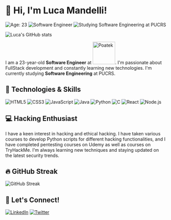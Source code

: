 # 👋 Hi, I'm Luca Mandelli!

![Age: 23](https://img.shields.io/badge/Age-23-blue)
![Software Engineer](https://img.shields.io/badge/Software%20Engineer%20-Poatek-orange)
![Studying Software Engineering at PUCRS](https://img.shields.io/badge/Studying%20Software%20Engineering-PUCRS-green)

![Luca's GitHub stats](https://github-readme-stats.vercel.app/api?username=LucaMandelli&show_icons=true&theme=tokyonight)

I am a 23-year-old **Software Engineer** at [<img src="https://static.wixstatic.com/media/ed5aed_6ac8d96ff09448abaaa365a0c3991800~mv2.png/v1/fill/w_153,h_37,al_c,q_85,usm_0.66_1.00_0.01,enc_auto/Poatek%20%2B%20TI-01.png" width="70" alt="Poatek">](https://poatek.com/). I'm passionate about FullStack development and constantly learning new technologies. I'm currently studying **Software Engineering** at PUCRS.


## 🔧 Technologies & Skills

![HTML5](https://img.shields.io/badge/HTML5-E34F26?style=for-the-badge&logo=html5&logoColor=white)
![CSS3](https://img.shields.io/badge/CSS3-1572B6?style=for-the-badge&logo=css3&logoColor=white)
![JavaScript](https://img.shields.io/badge/JavaScript-F7DF1E?style=for-the-badge&logo=javascript&logoColor=black)
![Java](https://img.shields.io/badge/Java-ED8B00?style=for-the-badge&logo=java&logoColor=white)
![Python](https://img.shields.io/badge/Python-3776AB?style=for-the-badge&logo=python&logoColor=white)
![C](https://img.shields.io/badge/C-00599C?style=for-the-badge&logo=c&logoColor=white)
![React](https://img.shields.io/badge/React-20232A?style=for-the-badge&logo=react&logoColor=61DAFB)
![Node.js](https://img.shields.io/badge/Node.js-43853D?style=for-the-badge&logo=node.js&logoColor=white)

## 💻 Hacking Enthusiast

I have a keen interest in hacking and ethical hacking. I have taken various courses to develop Python scripts for different hacking functionalities, and I have completed pentesting courses on Udemy as well as courses on TryHackMe. I'm always learning new techniques and staying updated on the latest security trends.

## 🔥 GitHub Streak

![GitHub Streak](https://github-readme-streak-stats.herokuapp.com/?user=LucaMandelli&theme=tokyonight)

## 🤝 Let's Connect!

[![LinkedIn](https://img.shields.io/badge/-LinkedIn-0077B5?style=for-the-badge&logo=linkedin&logoColor=white)](https://www.linkedin.com/in/luca-partichelli-mandelli/)
[![Twitter](https://img.shields.io/badge/-Twitter-1DA1F2?style=for-the-badge&logo=twitter&logoColor=white)](https://twitter.com/lucamandelli01)
